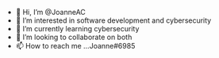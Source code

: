- 👋 Hi, I’m @JoanneAC
- 👀 I’m interested in software development and cybersecurity
- 🌱 I’m currently learning cybersecurity
- 💞️ I’m looking to collaborate on both
- 📫 How to reach me ...Joanne#6985

<!---
JoanneAC/JoanneAC is a ✨ special ✨ repository because its `README.md` (this file) appears on your GitHub profile.
You can click the Preview link to take a look at your changes.
--->
